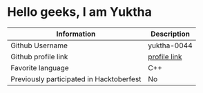 # Hello geeks, I am Yuktha
| Information | Description |
| ----------- | ----------- |
| Github Username | yuktha-0044 |
| Github profile link | [profile link](https://github.com/yuktha-0044) |
| Favorite language | C++ |
| Previously participated in Hacktoberfest | No |
